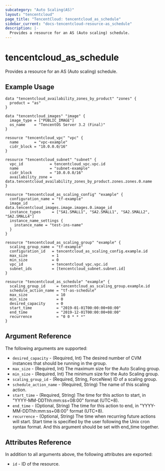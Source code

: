 ```yaml
---
subcategory: "Auto Scaling(AS)"
layout: "tencentcloud"
page_title: "TencentCloud: tencentcloud_as_schedule"
sidebar_current: "docs-tencentcloud-resource-as_schedule"
description: |-
  Provides a resource for an AS (Auto scaling) schedule.
---
```


# tencentcloud_as_schedule

Provides a resource for an AS (Auto scaling) schedule.

## Example Usage

```hcl
data "tencentcloud_availability_zones_by_product" "zones" {
  product = "as"
}

data "tencentcloud_images" "image" {
  image_type = ["PUBLIC_IMAGE"]
  os_name    = "TencentOS Server 3.2 (Final)"
}

resource "tencentcloud_vpc" "vpc" {
  name       = "vpc-example"
  cidr_block = "10.0.0.0/16"
}

resource "tencentcloud_subnet" "subnet" {
  vpc_id            = tencentcloud_vpc.vpc.id
  name              = "subnet-example"
  cidr_block        = "10.0.0.0/16"
  availability_zone = data.tencentcloud_availability_zones_by_product.zones.zones.0.name
}

resource "tencentcloud_as_scaling_config" "example" {
  configuration_name = "tf-example"
  image_id           = data.tencentcloud_images.image.images.0.image_id
  instance_types     = ["SA1.SMALL1", "SA2.SMALL1", "SA2.SMALL2", "SA2.SMALL4"]
  instance_name_settings {
    instance_name = "test-ins-name"
  }
}

resource "tencentcloud_as_scaling_group" "example" {
  scaling_group_name = "tf-example"
  configuration_id   = tencentcloud_as_scaling_config.example.id
  max_size           = 1
  min_size           = 0
  vpc_id             = tencentcloud_vpc.vpc.id
  subnet_ids         = [tencentcloud_subnet.subnet.id]
}

resource "tencentcloud_as_schedule" "example" {
  scaling_group_id     = tencentcloud_as_scaling_group.example.id
  schedule_action_name = "tf-as-schedule"
  max_size             = 10
  min_size             = 0
  desired_capacity     = 0
  start_time           = "2019-01-01T00:00:00+08:00"
  end_time             = "2019-12-01T00:00:00+08:00"
  recurrence           = "0 0 * * *"
}
```

## Argument Reference

The following arguments are supported:

* `desired_capacity` - (Required, Int) The desired number of CVM instances that should be running in the group.
* `max_size` - (Required, Int) The maximum size for the Auto Scaling group.
* `min_size` - (Required, Int) The minimum size for the Auto Scaling group.
* `scaling_group_id` - (Required, String, ForceNew) ID of a scaling group.
* `schedule_action_name` - (Required, String) The name of this scaling action.
* `start_time` - (Required, String) The time for this action to start, in "YYYY-MM-DDThh:mm:ss+08:00" format (UTC+8).
* `end_time` - (Optional, String) The time for this action to end, in "YYYY-MM-DDThh:mm:ss+08:00" format (UTC+8).
* `recurrence` - (Optional, String) The time when recurring future actions will start. Start time is specified by the user following the Unix cron syntax format. And this argument should be set with end_time together.

## Attributes Reference

In addition to all arguments above, the following attributes are exported:

* `id` - ID of the resource.





